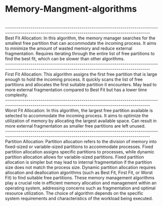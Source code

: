 # Memory-Mangment-algorithms
<br>
--------------------------------------------------------------------------------------------------------------------------------------------------------
Best Fit Allocation:
In this algorithm, the memory manager searches for the smallest free partition that can accommodate the incoming process.
It aims to minimize the amount of wasted memory and reduce external fragmentation.
Requires iterating through the entire list of free partitions to find the best fit, which can be slower than other algorithms.
<br>
--------------------------------------------------------------------------------------------------------------------------------------------------------
<br>
First Fit Allocation:
This algorithm assigns the first free partition that is large enough to hold the incoming process.
It quickly scans the list of free partitions and allocates the first suitable partition it encounters.
May lead to more external fragmentation compared to Best Fit but has a lower time complexity.
<br>
--------------------------------------------------------------------------------------------------------------------------------------------------------
<br>
Worst Fit Allocation:
In this algorithm, the largest free partition available is selected to accommodate the incoming process.
It aims to optimize the utilization of memory by allocating the largest available space.
Can result in more external fragmentation as smaller free partitions are left unused.
<br>
--------------------------------------------------------------------------------------------------------------------------------------------------------
Partition Allocation:
Partition allocation refers to the division of memory into fixed-sized or variable-sized partitions to accommodate processes.
Fixed partition allocation assigns specific partitions to processes, while dynamic partition allocation allows for variable-sized partitions.
Fixed partition allocation is simpler but may lead to internal fragmentation if the partition size does not match the process size.
Dynamic partition allocation requires allocation and deallocation algorithms (such as Best Fit, First Fit, or Worst Fit) to find suitable free partitions.
These memory management algorithms play a crucial role in efficient memory allocation and management within an operating system, addressing concerns such as fragmentation and optimal resource utilization. The choice of algorithm depends on the specific system requirements and characteristics of the workload being executed.
